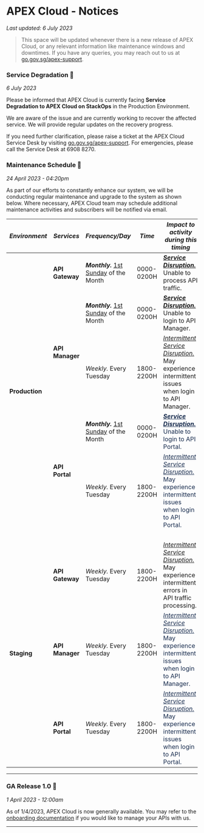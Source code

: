 # APEX Cloud - Notices

_Last updated: 6 July 2023_

> This space will be updated whenever there is a new release of APEX Cloud,
> or any relevant information like maintenance windows and downtimes.
> If you have any queries, you may reach out to us at [go.gov.sg/apex-support](https://go.gov.sg/apex-support).

### Service Degradation 🚫

_6 July 2023_

Please be informed that APEX Cloud is currently facing **Service Degradation to APEX Cloud on StackOps** in the Production Environment.

We are aware of the issue and are currently working to recover the affected service. We will provide regular updates on the recovery progress.

If you need further clarification, please raise a ticket at the APEX Cloud Service Desk by visiting [go.gov.sg/apex-support](https://go.gov.sg/apex-support). For emergencies, please call the Service Desk at 6908 8270.

### Maintenance Schedule 🔧

_24 April 2023 - 04:20pm_

As part of our efforts to constantly enhance our system, we will be conducting regular maintenance and upgrade to the system as shown below. Where necessary, APEX Cloud team may schedule additional maintenance activities and subscribers will be notified via email.

<table class="wrapped confluenceTable stickyTableHeaders" resolved="" style="padding: 0px;"><thead class="tableFloatingHeaderOriginal"><tr><th scope="col" style="text-align: center;" class="confluenceTh"><em>Environment</em></th><th scope="col" style="text-align: center;" class="confluenceTh"><em>Services</em></th><th scope="col" style="text-align: center;" class="confluenceTh"><em>Frequency/Day</em></th><th scope="col" style="text-align: center;" class="confluenceTh"><em>Time</em></th><th scope="col" style="text-align: center;" class="confluenceTh"><em>Impact to activity during this timing</em></th></tr></thead><thead class="tableFloatingHeader" style="display: none;"><tr><th scope="col" style="text-align: center;" class="confluenceTh"><em>Environment</em></th><th scope="col" style="text-align: center;" class="confluenceTh"><em>Services</em></th><th scope="col" style="text-align: center;" class="confluenceTh"><em>Frequency/Day</em></th><th scope="col" style="text-align: center;" class="confluenceTh"><em>Time</em></th><th scope="col" style="text-align: center;" class="confluenceTh"><em>Impact to activity during this timing</em></th></tr></thead><colgroup><col><col><col><col><col></colgroup><tbody><tr><td rowspan="5" class="confluenceTd"><strong>Production</strong></td><td class="confluenceTd"><strong>API Gateway</strong></td><td class="confluenceTd"><em><strong>Monthly.</strong></em> <u>1st Sunday</u> of the Month</td><td class="confluenceTd">0000-0200H</td><td class="confluenceTd"><em><strong><u>Service Disruption.</u></strong> </em>Unable to process API traffic.</td></tr><tr><td rowspan="2" class="confluenceTd"><strong>API Manager</strong></td><td class="confluenceTd"><em><strong>Monthly.</strong></em> <u>1st Sunday</u> of the Month</td><td class="confluenceTd">0000-0200H</td><td class="confluenceTd"><em><strong><u style="text-align: left;">Service Disruption.</u></strong></em> Unable to login to API Manager.</td></tr><tr><td class="confluenceTd"><em>Weekly.</em> Every Tuesday</td><td class="confluenceTd">1800-2200H</td><td class="confluenceTd"><em><u><u style="text-align: left;">Intermittent Service Disruption.</u></u></em> May experience intermittent issues when login to API Manager.&nbsp;</td></tr><tr><td rowspan="2" class="confluenceTd"><strong>API Portal</strong></td><td class="confluenceTd"><em><strong>Monthly.</strong></em> <u>1st Sunday</u> of the Month</td><td class="confluenceTd">0000-0200H</td><td class="confluenceTd"><span style="color: rgb(23,43,77);"><em><strong><u style="text-align: left;">Service Disruption.</u></strong> </em>Unable to login to API Portal.</span></td></tr><tr><td class="confluenceTd"><em>Weekly.</em> Every Tuesday</td><td class="confluenceTd">1800-2200H</td><td class="confluenceTd"><span style="color: rgb(23,43,77);"><em><u style="text-align: left;">Intermittent Service Disruption.</u></em> May experience intermittent issues when login to API Portal.</span></td></tr><tr><td class="highlight-#c1c7d0 confluenceTd" colspan="5" data-highlight-colour="#c1c7d0" title="Background color : Medium grey 45%"><span style="color: rgb(23,43,77);" title=""><br></span></td></tr><tr><td rowspan="3" class="confluenceTd"><strong>Staging</strong></td><td class="confluenceTd"><strong>API Gateway</strong></td><td class="confluenceTd"><em>Weekly.</em> Every Tuesday</td><td class="confluenceTd">1800-2200H</td><td class="confluenceTd"><em><u style="text-align: left;">Intermittent Service Disruption.</u> </em>May experience intermittent errors in API traffic processing.&nbsp;</td></tr><tr><td class="confluenceTd"><strong>API Manager</strong></td><td class="confluenceTd"><em>Weekly.</em> Every Tuesday</td><td class="confluenceTd">1800-2200H</td><td class="confluenceTd"><span style="color: rgb(23,43,77);"><em><u style="text-align: left;">Intermittent Service Disruption.</u></em> May experience intermittent issues when login to API Manager.&nbsp;</span></td></tr><tr><td class="confluenceTd"><strong>API Portal</strong></td><td class="confluenceTd"><em>Weekly.</em> Every Tuesday</td><td class="confluenceTd">1800-2200H</td><td class="confluenceTd"><span style="color: rgb(23,43,77);"><em><u style="text-align: left;">Intermittent Service Disruption.</u></em> May experience intermittent issues when login to API Portal.</span></td></tr></tbody></table>

---

### GA Release 1.0 🎉

_1 April 2023 - 12:00am_

As of 1/4/2023, APEX Cloud is now generally available. You may refer to the [onboarding documentation](https://docs.developer.tech.gov.sg/docs/complete-apex-user-guide/sections/onboarding/introduction) if you would like to manage your APIs with us.

---
